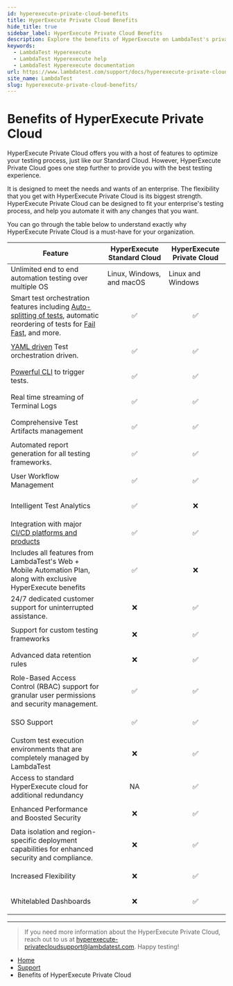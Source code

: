 ```yaml
---
id: hyperexecute-private-cloud-benefits
title: HyperExecute Private Cloud Benefits
hide_title: true
sidebar_label: HyperExecute Private Cloud Benefits
description: Explore the benefits of HyperExecute on LambdaTest's private cloud for powerful automation testing.
keywords:
  - LambdaTest Hyperexecute
  - LambdaTest Hyperexecute help
  - LambdaTest Hyperexecute documentation
url: https://www.lambdatest.com/support/docs/hyperexecute-private-cloud-benefits/
site_name: LambdaTest
slug: hyperexecute-private-cloud-benefits/
---
```


<script type="application/ld+json"
      dangerouslySetInnerHTML={{ __html: JSON.stringify({
       "@context": "https://schema.org",
        "@type": "BreadcrumbList",
        "itemListElement": [{
          "@type": "ListItem",
          "position": 1,
          "name": "Home",
          "item": "https://www.lambdatest.com"
        },{
          "@type": "ListItem",
          "position": 2,
          "name": "Support",
          "item": "https://www.lambdatest.com/support/docs/"
        },{
          "@type": "ListItem",
          "position": 3,
          "name": "HyperExecute Concepts",
          "item": "https://www.lambdatest.com/support/docs/benefits-of-hyperexecute-private-cloud/"
        }]
      })
    }}
></script>

# Benefits of HyperExecute Private Cloud

HyperExecute Private Cloud offers you with a host of features to optimize your testing process, just like our Standard Cloud. However, HyperExecute Private Cloud goes one step further to provide you with the best testing experience. 

It is designed to meet the needs and wants of an enterprise. The flexibility that you get with HyperExecute Private Cloud is its biggest strength. HyperExecute Private Cloud can be designed to fit your enterprise's testing process, and help you automate it with any changes that you want. 

You can go through the table below to understand exactly why HyperExecute Private Cloud is a must-have for your organization.

| Feature | HyperExecute Standard Cloud | HyperExecute Private Cloud |
| --------| --------------------------- | -------------------------- |
| Unlimited end to end automation testing over multiple OS | Linux, Windows, and macOS | Linux and Windows |
| Smart test orchestration features including [Auto-splitting of tests](/support/docs/hyperexecute-auto-split-strategy/), automatic reordering of tests for [Fail Fast](/support/docs/hyperexecute-failfast/), and more. | <p align="center">✅</p> | <p align="center">✅</p> |
| [YAML driven](/support/docs/deep-dive-into-hyperexecute-yaml/) Test orchestration driven. | <p align="center">✅</p> | <p align="center">✅</p> |
| [Powerful CLI](/support/docs/hyperexecute-cli-run-tests-on-hyperexecute-grid/) to trigger tests. | <p align="center">✅</p> | <p align="center">✅</p> |
| Real time streaming of Terminal Logs | <p align="center">✅</p> | <p align="center">✅</p> |
| Comprehensive Test Artifacts management | <p align="center">✅</p> | <p align="center">✅</p> |
| Automated report generation for all testing frameworks. | <p align="center">✅</p> | <p align="center">✅</p> |
| User Workflow Management | <p align="center">✅</p> | <p align="center">✅</p> |
| Intelligent Test Analytics | <p align="center">✅</p> | <p align="center"> ❌</p> |
| Integration with major [CI/CD platforms and products](/support/docs/integration-with-hyperexecute/) | <p align="center">✅</p> | <p align="center">✅</p> |
| Includes all features from LambdaTest's Web + Mobile Automation Plan, along with exclusive HyperExecute benefits | <p align="center">✅</p> | <p align="center"> ❌</p> |
| 24/7 dedicated customer support for uninterrupted assistance. | <p align="center"> ❌</p> | <p align="center">✅</p> |
| Support for custom testing frameworks | <p align="center"> ❌</p> | <p align="center">✅</p> |
| Advanced data retention rules | <p align="center"> ❌</p> | <p align="center">✅</p> |
| Role-Based Access Control (RBAC) support for granular user permissions and security management. | <p align="center">✅</p> | <p align="center">✅</p> |
| SSO Support | <p align="center">✅</p> | <p align="center">✅</p> |
| Custom test execution environments that are completely managed by LambdaTest | <p align="center"> ❌</p> | <p align="center">✅</p> |
| Access to standard HyperExecute cloud for additional redundancy | <p align="center">NA</p> | <p align="center">✅</p> |
| Enhanced Performance and Boosted Security | <p align="center"> ❌</p> | <p align="center">✅</p> |
| Data isolation and region-specific deployment capabilities for enhanced security and compliance. | <p align="center"> ❌</p> | <p align="center">✅</p> |
| Increased Flexibility | <p align="center"> ❌</p> | <p align="center">✅</p> |
| Whitelabled Dashboards | <p align="center"> ❌</p> | <p align="center">✅</p> |

***

> If you need more information about the HyperExecute Private Cloud, reach out to us at [hyperexecute-privatecloudsupport@lambdatest.com](mailto:hyperexecute-privatecloudsupport@lambdatest.com). Happy testing!


<nav aria-label="breadcrumbs">
  <ul className="breadcrumbs">
    <li className="breadcrumbs__item">
      <a className="breadcrumbs__link" target="_self" href="https://www.lambdatest.com">
        Home
      </a>
    </li>
    <li className="breadcrumbs__item">
      <a className="breadcrumbs__link" target="_self" href="https://www.lambdatest.com/support/docs/">
        Support
      </a>
    </li>
    <li className="breadcrumbs__item breadcrumbs__item--active">
      <span className="breadcrumbs__link">
        Benefits of HyperExecute Private Cloud
      </span>
    </li>
  </ul>
</nav>